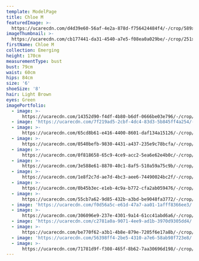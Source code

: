 ```yaml
---
template: ModelPage
title: Chloe M
featuredImage: >-
  https://ucarecdn.com/d4d39e60-56af-4e2a-878d-f756424484f4/-/crop/589x315/0,88/-/preview/
imageThumbnail: >-
  https://ucarecdn.com/cb177441-da31-4540-a7e5-f08ea0a029be/-/crop/251x375/175,63/-/preview/
firstName: Chloe M
collection: Emerging
height: 170cm
measurementType: bust
bust: 79cm
waist: 60cm
hips: 84cm
size: '6'
shoeSize: '8'
hair: Light Brown
eyes: Green
imagePortfolio:
  - image: >-
      https://ucarecdn.com/14352d90-f4df-4b80-b6df-0666be03e796/-/crop/1294x1863/360,446/-/preview/
  - image: 'https://ucarecdn.com/7f219ad5-2cbf-4dc4-83d3-5b845ff4a254/-/preview/'
  - image: >-
      https://ucarecdn.com/65cd8b61-e416-4400-8601-daf134a15126/-/crop/1800x2229/0,471/-/preview/
  - image: >-
      https://ucarecdn.com/0540befb-9830-4431-a437-235e9c78bcfa/-/crop/1213x1587/317,617/-/preview/
  - image: >-
      https://ucarecdn.com/0f818658-65c9-4ce9-acc2-5ea6e62e4b0c/-/crop/1732x2151/0,158/-/preview/
  - image: >-
      https://ucarecdn.com/3e588e61-8870-40c1-8af5-510a59a75c9b/-/crop/1385x1510/318,661/-/preview/
  - image: >-
      https://ucarecdn.com/1e8f2c7d-ae7d-4bc3-aee6-74490024bc2f/-/crop/1732x2139/0,170/-/preview/
  - image: >-
      https://ucarecdn.com/0b45b3ec-e1eb-4c9a-b772-cfa2ab059476/-/crop/1800x2269/0,431/-/preview/
  - image: >-
      https://ucarecdn.com/55cb7a62-9d85-432b-a3bd-be9048fa3772/-/crop/1732x1835/0,243/-/preview/
  - image: 'https://ucarecdn.com/f0d56a5c-e61d-47a7-aa01-1afff8366ee3/'
  - image: >-
      https://ucarecdn.com/306096e9-237e-4301-9a14-61cc41abd6a6/-/crop/1732x2170/0,139/-/preview/
  - image: 'https://ucarecdn.com/c2781a0a-9071-4ee9-ad1b-3970d9305dd4/'
  - image: >-
      https://ucarecdn.com/be770f62-a3b1-4b8e-879e-7205f6e17a8b/-/crop/1800x2116/0,378/-/preview/
  - image: 'https://ucarecdn.com/56398ff4-2be5-4310-a7e6-58ab98f723e8/'
  - image: >-
      https://ucarecdn.com/71781d9f-f308-465f-8b62-7aa30696d198/-/crop/1635x1969/96,340/-/preview/
---
```


